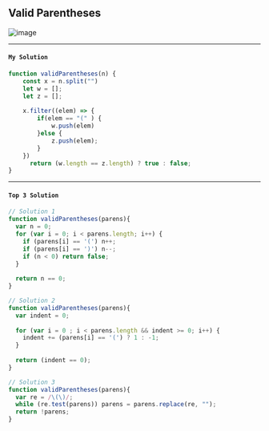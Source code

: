 ## Valid Parentheses

![image](https://user-images.githubusercontent.com/99033220/173502644-cfcdbc8a-6c83-4f51-94de-1305b6ad0365.png)

---
#### `My Solution`
```JavaScript
function validParentheses(n) {
    const x = n.split("")
    let w = [];
    let z = [];
    
    x.filter((elem) => {
        if(elem == "(" ) {
            w.push(elem)
        }else {
            z.push(elem);
        }
    })
      return (w.length == z.length) ? true : false;
}
```
---

#### `Top 3 Solution`
```JavaScript
// Solution 1
function validParentheses(parens){
  var n = 0;
  for (var i = 0; i < parens.length; i++) {
    if (parens[i] == '(') n++;
    if (parens[i] == ')') n--;
    if (n < 0) return false;
  }
  
  return n == 0;
}

// Solution 2
function validParentheses(parens){
  var indent = 0;
  
  for (var i = 0 ; i < parens.length && indent >= 0; i++) {
    indent += (parens[i] == '(') ? 1 : -1;    
  }
  
  return (indent == 0);
}

// Solution 3
function validParentheses(parens){
  var re = /\(\)/;
  while (re.test(parens)) parens = parens.replace(re, "");
  return !parens;
}

```

